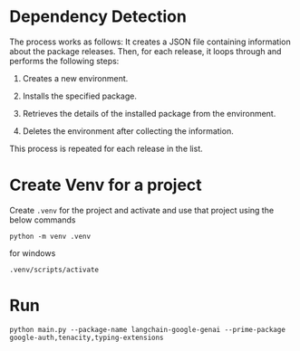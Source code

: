 # Dependency Detection

The process works as follows:
It creates a JSON file containing information about the package releases. Then, for each release, it loops through and performs the following steps:

1. Creates a new environment.

2. Installs the specified package.

3. Retrieves the details of the installed package from the environment.

4. Deletes the environment after collecting the information.

This process is repeated for each release in the list.

# Create Venv for a project

Create `.venv` for the project and activate and use that project using the below commands

```
python -m venv .venv
```
for windows
```
.venv/scripts/activate
```

# Run

```
python main.py --package-name langchain-google-genai --prime-package google-auth,tenacity,typing-extensions
```
